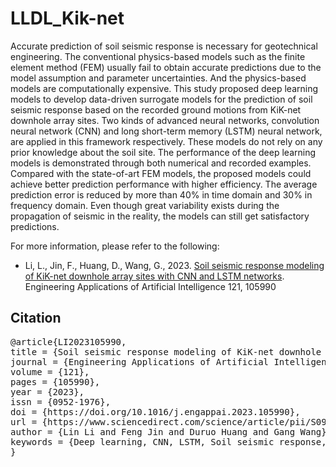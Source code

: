 # LLDL_Kik-net

Accurate prediction of soil seismic response is necessary for geotechnical engineering. The conventional physics-based models such as the finite element method (FEM) usually fail to obtain accurate predictions due to the model assumption and parameter uncertainties. And the physics-based models are computationally expensive. This study proposed deep learning models to develop data-driven surrogate models for the prediction of soil seismic response based on the recorded ground motions from KiK-net downhole array sites. Two kinds of advanced neural networks, convolution neural network (CNN) and long short-term memory (LSTM) neural network, are applied in this framework respectively. These models do not rely on any prior knowledge about the soil site. The performance of the deep learning models is demonstrated through both numerical and recorded examples. Compared with the state-of-art FEM models, the proposed models could achieve better prediction performance with higher efficiency. The average prediction error is reduced by more than 40% in time domain and 30% in frequency domain. Even though great variability exists during the propagation of seismic in the reality, the models can still get satisfactory predictions.

For more information, please refer to the following:
* Li, L., Jin, F., Huang, D., Wang, G., 2023. [Soil seismic response modeling of KiK-net downhole array sites with CNN and LSTM networks](https://doi.org/10.1016/j.engappai.2023.105990). Engineering Applications of Artificial Intelligence 121, 105990

## Citation
<pre>
@article{LI2023105990,
title = {Soil seismic response modeling of KiK-net downhole array sites with CNN and LSTM networks},
journal = {Engineering Applications of Artificial Intelligence},
volume = {121},
pages = {105990},
year = {2023},
issn = {0952-1976},
doi = {https://doi.org/10.1016/j.engappai.2023.105990},
url = {https://www.sciencedirect.com/science/article/pii/S0952197623001744},
author = {Lin Li and Feng Jin and Duruo Huang and Gang Wang},
keywords = {Deep learning, CNN, LSTM, Soil seismic response, Time series prediction}
}
</pre>
